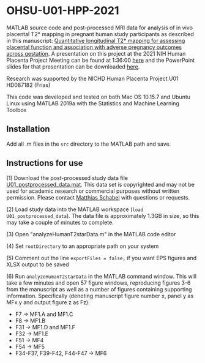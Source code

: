 # OHSU-U01-HPP-2021
MATLAB source code and post-processed MRI data for analysis of in vivo placental T2* mapping in pregnant human study participants as described
in this manuscript: [Quantitative longitudinal T2* mapping for assessing placental function and association with adverse pregnancy outcomes across gestation](https://journals.plos.org/plosone/article?id=10.1371/journal.pone.0270360). A presentation on this project at the 2021 NIH Human Placenta Project Meeting can be found at 1:36:00 [here](https://videocast.nih.gov/watch=42033?jwsource=cl) and the PowerPoint slides for that presentation can be downloaded [here](https://www.dropbox.com/s/0bf2u1jhlm2yalr/202105%20HPP.pptx?dl=0).

Research was supported by the NICHD Human Placenta Project U01 HD087182 (Frias)

This code was developed and tested on both Mac OS 10.15.7 and Ubuntu Linux using MATLAB 2019a with the Statistics and Machine Learning Toolbox

## Installation

Add all .m files in the ```src``` directory to the MATLAB path and save.

## Instructions for use

(1) Download the post-processed study data file [U01_postprocessed_data.mat](https://www.dropbox.com/s/01pastzz5qw7elt/U01_postprocessed_data.mat?dl=0). This data set is copyrighted and may not be used for academic research or commercial purposes without written permission. Please contact [Matthias Schabel](schabelm@ohsu.edu) with questions or requests.

(2) Load study data into the MATLAB workspace (```load U01_postprocessed_data```). The data file is approximately 1.3GB in size, so this may take a couple of minutes to complete. 

(3) Open "analyzeHumanT2starData.m" in the MATLAB code editor

(4) Set ```rootDirectory``` to an appropriate path on your system

(5) Comment out the line ```exportFiles = false;``` if you want EPS figures and XLSX output to be saved

(6) Run ```analyzeHumanT2starData``` in the MATLAB command window. This will take a few minutes and open 57 figure windows, reproducing figures 3-6 from the manuscript as well as a number of figures containing supporting information. Specifically (denoting manuscript figure number x, panel y as MFx.y and output figure z as Fz):
  
  * F7 -> MF1.A and MF1.C
  * F8 -> MF1.B
  * F31 -> MF1.D and MF1.F
  * F32 -> MF1.E
  * F51 -> MF4
  * F54 -> MF5
  * F34-F37, F39-F42, F44-F47 -> MF6

